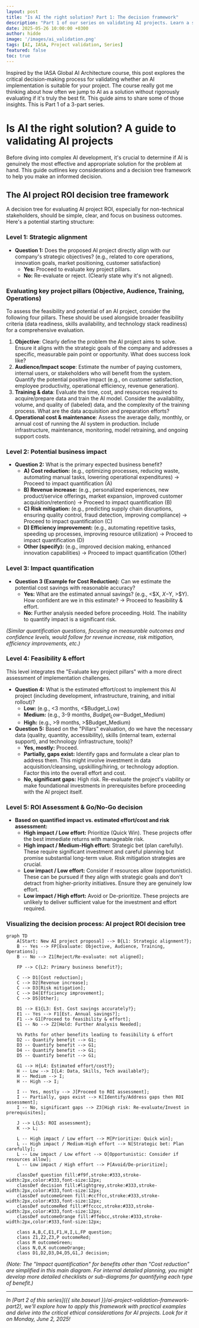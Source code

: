 ```yaml
---
layout: post
title: "Is AI the right solution? Part 1: The decision framework"
description: "Part 1 of our series on validating AI projects. Learn a structured decision tree framework to assess strategic alignment, business impact, and ROI."
date: 2025-05-26 10:00:00 +0300
author: hidde
image: '/images/ai_validation.png'
tags: [AI, IASA, Project validation, Series]
featured: false
toc: true
---
```


Inspired by the IASA Global AI Architecture course, this post explores the critical decision-making process for validating whether an AI implementation is suitable for your project. The course really got me thinking about how often we jump to AI as a solution without rigorously evaluating if it's truly the best fit. This guide aims to share some of those insights. This is Part 1 of a 3-part series.

# Is AI the right solution? A guide to validating AI projects

Before diving into complex AI development, it's crucial to determine if AI is genuinely the most effective and appropriate solution for the problem at hand. This guide outlines key considerations and a decision tree framework to help you make an informed decision.

## The AI project ROI decision tree framework

A decision tree for evaluating AI project ROI, especially for non-technical stakeholders, should be simple, clear, and focus on business outcomes. Here's a potential starting structure:

### Level 1: Strategic alignment

*   **Question 1:** Does the proposed AI project directly align with our company's strategic objectives? (e.g., related to core operations, innovation goals, market positioning, customer satisfaction)
    *   **Yes:** Proceed to evaluate key project pillars.
    *   **No:** Re-evaluate or reject. (Clearly state why it's not aligned).

### Evaluating key project pillars (Objective, Audience, Training, Operations)

To assess the feasibility and potential of an AI project, consider the following four pillars. These should be used alongside broader feasibility criteria (data readiness, skills availability, and technology stack readiness) for a comprehensive evaluation.

1.  **Objective**: Clearly define the problem the AI project aims to solve. Ensure it aligns with the strategic goals of the company and addresses a specific, measurable pain point or opportunity. What does success look like?
2.  **Audience/Impact scope**: Estimate the number of paying customers, internal users, or stakeholders who will benefit from the system. Quantify the potential positive impact (e.g., on customer satisfaction, employee productivity, operational efficiency, revenue generation).
3.  **Training & data**: Evaluate the time, cost, and resources required to acquire/prepare data and train the AI model. Consider the availability, volume, and quality of (labeled) data, and the complexity of the training process. What are the data acquisition and preparation efforts?
4.  **Operational cost & maintenance**: Assess the average daily, monthly, or annual cost of running the AI system in production. Include infrastructure, maintenance, monitoring, model retraining, and ongoing support costs.

### Level 2: Potential business impact

*   **Question 2:** What is the primary expected business benefit?
    *   **A) Cost reduction:** (e.g., optimizing processes, reducing waste, automating manual tasks, lowering operational expenditures) -> Proceed to impact quantification (A)
    *   **B) Revenue increase:** (e.g., personalized experiences, new product/service offerings, market expansion, improved customer acquisition/retention) -> Proceed to impact quantification (B)
    *   **C) Risk mitigation:** (e.g., predicting supply chain disruptions, ensuring quality control, fraud detection, improving compliance) -> Proceed to impact quantification (C)
    *   **D) Efficiency improvement:** (e.g., automating repetitive tasks, speeding up processes, improving resource utilization) -> Proceed to impact quantification (D)
    *   **Other (specify):** (e.g., improved decision making, enhanced innovation capabilities) -> Proceed to impact quantification (Other)

### Level 3: Impact quantification

*   **Question 3 (Example for Cost Reduction):** Can we estimate the potential cost savings with reasonable accuracy?
    *   **Yes:** What are the estimated annual savings? (e.g., <$X, $X-$Y, >$Y). How confident are we in this estimate? -> Proceed to feasibility & effort.
    *   **No:** Further analysis needed before proceeding. Hold. The inability to quantify impact is a significant risk.

*(Similar quantification questions, focusing on measurable outcomes and confidence levels, would follow for revenue increase, risk mitigation, efficiency improvements, etc.)*

### Level 4: Feasibility & effort

This level integrates the "Evaluate key project pillars" with a more direct assessment of implementation challenges.

*   **Question 4:** What is the estimated effort/cost to implement this AI project (including development, infrastructure, training, and initial rollout)?
    *   **Low:** (e.g., <3 months, <$Budget_Low)
    *   **Medium:** (e.g., 3-9 months, $Budget_Low-$Budget_Medium)
    *   **High:** (e.g., >9 months, >$Budget_Medium)
*   **Question 5:** Based on the "Pillars" evaluation, do we have the necessary data (quality, quantity, accessibility), skills (internal team, external support), and technology (infrastructure, tools)?
    *   **Yes, mostly:** Proceed.
    *   **Partially, gaps exist:** Identify gaps and formulate a clear plan to address them. This might involve investment in data acquisition/cleansing, upskilling/hiring, or technology adoption. Factor this into the overall effort and cost.
    *   **No, significant gaps:** High risk. Re-evaluate the project's viability or make foundational investments in prerequisites before proceeding with the AI project itself.

### Level 5: ROI Assessment & Go/No-Go decision

*   **Based on quantified impact vs. estimated effort/cost and risk assessment:**
    *   **High impact / Low effort:** Prioritize (Quick Win). These projects offer the best immediate returns with manageable risk.
    *   **High impact / Medium-High effort:** Strategic bet (plan carefully). These require significant investment and careful planning but promise substantial long-term value. Risk mitigation strategies are crucial.
    *   **Low impact / Low effort:** Consider if resources allow (opportunistic). These can be pursued if they align with strategic goals and don't detract from higher-priority initiatives. Ensure they are genuinely low effort.
    *   **Low impact / High effort:** Avoid or De-prioritize. These projects are unlikely to deliver sufficient value for the investment and effort required.

### Visualizing the decision process: AI project ROI decision tree

```mermaid
graph TD
    A[Start: New AI project proposal] --> B{L1: Strategic alignment?};
    B -- Yes --> FP[Evaluate: Objective, Audience, Training, Operations];
    B -- No --> Z1[Reject/Re-evaluate: not aligned];

    FP --> C{L2: Primary business benefit?};

    C --> D1[Cost reduction];
    C --> D2[Revenue increase];
    C --> D3[Risk mitigation];
    C --> D4[Efficiency improvement];
    C --> D5[Other];

    D1 --> E1{L3: Est. Cost savings accurately?};
    E1 -- Yes --> F1[Est. Annual savings?];
    F1 --> G1[Proceed to feasibility & effort];
    E1 -- No --> Z2[Hold: Further Analysis Needed];

    %% Paths for other benefits leading to feasibility & effort
    D2 -- Quantify benefit --> G1;
    D3 -- Quantify benefit --> G1;
    D4 -- Quantify benefit --> G1;
    D5 -- Quantify benefit --> G1;

    G1 --> H{L4: Estimated effort/cost?};
    H -- Low --> I{L4: Data, Skills, Tech available?};
    H -- Medium --> I;
    H -- High --> I;

    I -- Yes, mostly --> J[Proceed to ROI assessment];
    I -- Partially, gaps exist --> K[Identify/Address gaps then ROI assessment];
    I -- No, significant gaps --> Z3[High risk: Re-evaluate/Invest in prerequisites];

    J --> L{L5: ROI assessment};
    K --> L;

    L -- High impact / Low effort --> M[Prioritize: Quick win];
    L -- High impact / Medium-High effort --> N[Strategic bet: Plan carefully];
    L -- Low impact / Low effort --> O[Opportunistic: Consider if resources allow];
    L -- Low impact / High effort --> P[Avoid/De-prioritize];

    classDef question fill:#f9f,stroke:#333,stroke-width:2px,color:#333,font-size:12px;
    classDef decision fill:#lightgrey,stroke:#333,stroke-width:2px,color:#333,font-size:12px;
    classDef outcomeGreen fill:#ccffcc,stroke:#333,stroke-width:2px,color:#333,font-size:12px;
    classDef outcomeRed fill:#ffcccc,stroke:#333,stroke-width:2px,color:#333,font-size:12px;
    classDef outcomeOrange fill:#ffebcc,stroke:#333,stroke-width:2px,color:#333,font-size:12px;

    class A,B,C,E1,F1,H,I,L,FP question;
    class Z1,Z2,Z3,P outcomeRed;
    class M outcomeGreen;
    class N,O,K outcomeOrange;
    class D1,D2,D3,D4,D5,G1,J decision;
```
*(Note: The "Impact quantification" for benefits other than "Cost reduction" are simplified in this main diagram. For internal detailed planning, you might develop more detailed checklists or sub-diagrams for quantifying each type of benefit.)*

---
*In [Part 2 of this series]({{ site.baseurl }}/ai-project-validation-framework-part2), we'll explore how to apply this framework with practical examples and delve into the critical ethical considerations for AI projects. Look for it on Monday, June 2, 2025!*
